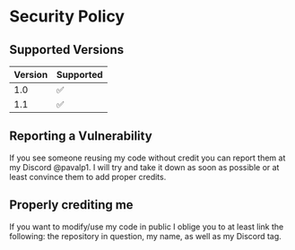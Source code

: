 # Security Policy

## Supported Versions

| Version | Supported          |
| ------- | ------------------ |
| 1.0     | :white_check_mark: |
| 1.1     | :white_check_mark: |


## Reporting a Vulnerability

If you see someone reusing my code without credit you can report them at my Discord @pavalp1. 
I will try and take it down as soon as possible or at least convince them to add proper credits.

## Properly crediting me

If you want to modify/use my code in public I oblige you to at least link the following:
the repository in question, my name, as well as my Discord tag.
